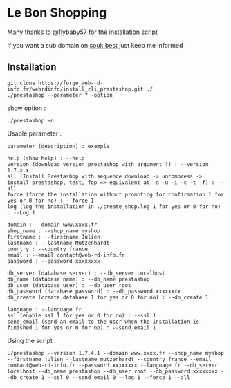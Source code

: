 # Le Bon Shopping

Many thanks to [@flybaby57](https://twitter.com/flybaby57) for [the installation script](https://forge.web-rd-info.fr/open/install_cli_prestashop/-/tree/master)

If you want a sub domain on [souk.best](https://souk.best) just keep me informed

## Installation

```
git clone https://forge.web-rd-info.fr/webrdinfo/install_cli_prestashop.git ./
./prestashop --parameter ? -option
```
show option :

```
./prestashop -o
```

Usable parameter :

```
parameter (description) : example

help (show help) : --help
version (download version prestashop with argument ?) : --version 1.7.x.x
all (Install Prestashop with sequence download -> uncompress -> install prestashop, test, fop => equivalent at -d -u -i -c -t -f) : --all
force (force the installation without prompting for confirmation 1 for yes or 0 for no) : --force 1
log (log the installation in ./create_shop.log 1 for yes or 0 for no) : --Log 1

domain : --domain www.xxxx.fr
shop_name : --shop_name myshop
firstname : --firstname Julien
lastname : --lastname Mutzenhardt
country : --country france
email : --email contact@web-rd-info.fr
password : --password xxxxxxxx

db_server (database server) : --db_server Localhost
db_name (database name) : --db_name prestashop
db_user (database user) : --db_user root
db_password (database password) : --db_password xxxxxxxx
db_create (create database 1 for yes or 0 for no) : --db_create 1 

language : --language fr
ssl (enable ssl 1 for yes or 0 for no) : --ssl 1
send_email (send an email to the user when the installation is finished 1 for yes or 0 for no) : --send_email 1

```

Using the script :
```
./prestashop --version 1.7.4.1 --domain www.xxxx.fr --shop_name myshop --firstname julien --lastname mutzenhardt --country france --email contact@web-rd-info.fr --password xxxxxxxx --language fr --db_server localhost --db_name prestashop --db_user root --db_password xxxxxxxx --db_create 1 --ssl 0 --send_email 0 --log 1 --force 1 --all
```

